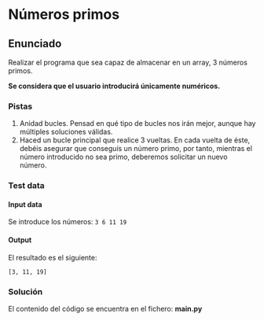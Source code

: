 # Números primos
## Enunciado
Realizar el programa que sea capaz de almacenar en un array,
3 números primos.

**Se considera que el usuario introducirá únicamente numéricos.**

### Pistas
1. Anidad bucles. Pensad en qué tipo de bucles nos irán mejor, aunque hay múltiples soluciones
válidas.
2. Haced un bucle principal que realice 3 vueltas. En cada vuelta de éste, debéis asegurar que
conseguís un número primo, por tanto, mientras el número introducido no sea primo,
deberemos solicitar un nuevo número.


### Test data
#### Input data
Se introduce los números: `3 6 11 19`

#### Output
El resultado es el siguiente:
```
[3, 11, 19]
```

### Solución
El contenido del código se encuentra en el fichero: **main.py**